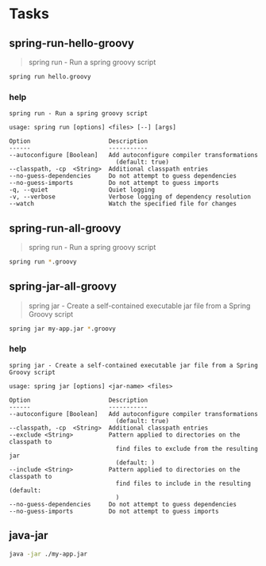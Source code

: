 # Tasks

## spring-run-hello-groovy

> spring run - Run a spring groovy script

```bash
spring run hello.groovy
```

### help

```plain
spring run - Run a spring groovy script

usage: spring run [options] <files> [--] [args]

Option                      Description                               
------                      -----------                               
--autoconfigure [Boolean]   Add autoconfigure compiler transformations
                              (default: true)                         
--classpath, -cp  <String>  Additional classpath entries              
--no-guess-dependencies     Do not attempt to guess dependencies      
--no-guess-imports          Do not attempt to guess imports           
-q, --quiet                 Quiet logging                             
-v, --verbose               Verbose logging of dependency resolution  
--watch                     Watch the specified file for changes
```

## spring-run-all-groovy

> spring run - Run a spring groovy script

```bash
spring run *.groovy
```

## spring-jar-all-groovy

> spring jar - Create a self-contained executable jar file from a Spring Groovy script

```bash
spring jar my-app.jar *.groovy
```

### help

```plain
spring jar - Create a self-contained executable jar file from a Spring Groovy script

usage: spring jar [options] <jar-name> <files>

Option                      Description                                        
------                      -----------                                        
--autoconfigure [Boolean]   Add autoconfigure compiler transformations         
                              (default: true)                                  
--classpath, -cp  <String>  Additional classpath entries                       
--exclude <String>          Pattern applied to directories on the classpath to 
                              find files to exclude from the resulting jar     
                              (default: )                                      
--include <String>          Pattern applied to directories on the classpath to 
                              find files to include in the resulting  (default:
                              )                                                
--no-guess-dependencies     Do not attempt to guess dependencies               
--no-guess-imports          Do not attempt to guess imports
```

## java-jar

```bash
java -jar ./my-app.jar
```
